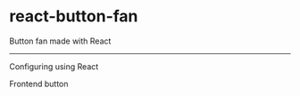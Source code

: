 # react-button-fan
Button fan made with React

--------------
Configuring using React

Frontend button